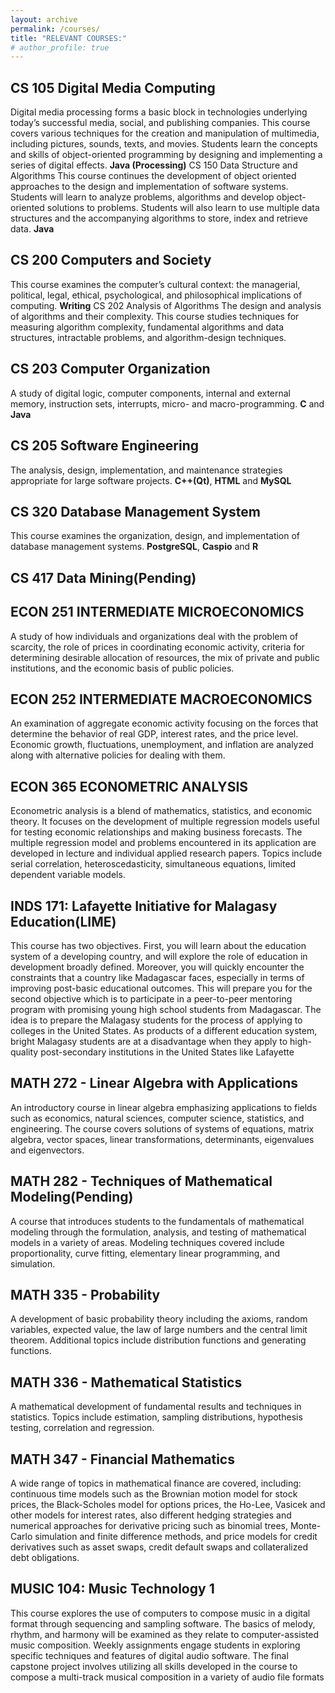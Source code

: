 ```yaml
---
layout: archive
permalink: /courses/
title: "RELEVANT COURSES:"
# author_profile: true
---
```

## CS 105 Digital Media Computing
Digital media processing forms a basic block in technologies underlying today’s successful media, social, and publishing companies. This course covers various techniques for the creation and manipulation of multimedia, including pictures, sounds, texts, and movies. Students learn the concepts and skills of object-oriented programming by designing and implementing a series of digital effects. **Java (Processing)**
 CS 150 Data Structure and Algorithms
This course continues the development of object oriented approaches to the design and implementation of software systems. Students will learn to analyze problems, algorithms and develop object-oriented solutions to problems. Students will also learn to use multiple data structures and the accompanying algorithms to store, index and retrieve data. **Java**
## CS 200 Computers and Society
This course examines the computer’s cultural context: the managerial, political, legal, ethical, psychological, and philosophical implications of computing. **Writing**
 CS 202 Analysis of Algorithms
The design and analysis of algorithms and their complexity. This course studies techniques for measuring algorithm complexity, fundamental algorithms and data structures, intractable problems, and algorithm-design techniques.
## CS 203 Computer Organization
A study of digital logic, computer components, internal and external memory, instruction sets, interrupts, micro- and macro-programming. **C** and **Java**
## CS 205 Software Engineering
The analysis, design, implementation, and maintenance strategies appropriate for large software projects. **C++(Qt)**, **HTML** and **MySQL**
## CS 320 Database Management System
This course examines the organization, design, and implementation of database management systems. **PostgreSQL**, **Caspio** and **R**
## CS 417 Data Mining(Pending)
## ECON 251 INTERMEDIATE MICROECONOMICS
A study of how individuals and organizations deal with the problem of scarcity, the role of prices in coordinating economic activity, criteria for determining desirable allocation of resources, the mix of private and public institutions, and the economic basis of public policies.
## ECON 252 INTERMEDIATE MACROECONOMICS
An examination of aggregate economic activity focusing on the forces that determine the behavior of real GDP, interest rates, and the price level. Economic growth, fluctuations, unemployment, and inflation are analyzed along with alternative policies for dealing with them.
## ECON 365 ECONOMETRIC ANALYSIS
Econometric analysis is a blend of mathematics, statistics, and economic theory. It focuses on the development of multiple regression models useful for testing economic relationships and making business forecasts. The multiple regression model and problems encountered in its application are developed in lecture and individual applied research papers. Topics include serial correlation, heteroscedasticity, simultaneous equations, limited dependent variable models.
## INDS 171: Lafayette Initiative for Malagasy Education(LIME)
This course has two objectives. First, you will learn about the education system of a developing country, and will explore the role of education in development broadly defined.  Moreover, you will quickly encounter the constraints that a country like Madagascar faces, especially in terms of improving post-basic educational outcomes.  This will prepare you for the second objective which is to participate in a peer-to-peer mentoring program with promising young high school students from Madagascar. The idea is to prepare the Malagasy students for the process of applying to colleges in the United States.  As products of a different education system, bright Malagasy students are at a disadvantage when they apply to high-quality post-secondary institutions in the United States like Lafayette
## MATH 272 - Linear Algebra with Applications
An introductory course in linear algebra emphasizing applications to fields such as economics, natural sciences, computer science, statistics, and engineering. The course covers solutions of systems of equations, matrix algebra, vector spaces, linear transformations, determinants, eigenvalues and eigenvectors.
## MATH 282 - Techniques of Mathematical Modeling(Pending)
A course that introduces students to the fundamentals of mathematical modeling through the formulation, analysis, and testing of mathematical models in a variety of areas. Modeling techniques covered include proportionality, curve fitting, elementary linear programming, and simulation.
## MATH 335 - Probability
A development of basic probability theory including the axioms, random variables, expected value, the law of large numbers and the central limit theorem. Additional topics include distribution functions and generating functions.
## MATH 336 - Mathematical Statistics
A mathematical development of fundamental results and techniques in statistics. Topics include estimation, sampling distributions, hypothesis testing, correlation and regression.
## MATH 347 - Financial Mathematics
A wide range of topics in mathematical finance are covered, including: continuous time models such as the Brownian motion model for stock prices, the Black-Scholes model for options prices, the Ho-Lee, Vasicek and other models for interest rates, also different hedging strategies and numerical approaches for derivative pricing such as binomial trees, Monte-Carlo simulation and finite difference methods, and price models for credit derivatives such as asset swaps, credit default swaps and collateralized debt obligations.
## MUSIC 104: Music Technology 1
This course explores the use of computers to compose music in a digital format through sequencing and sampling software. The basics of melody, rhythm, and harmony will be examined as they relate to computer-assisted music composition. Weekly assignments engage students in exploring specific techniques and features of digital audio software. The final capstone project involves utilizing all skills developed in the course to compose a multi-track musical composition in a variety of audio file formats
